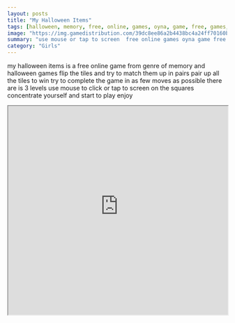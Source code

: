 ```yaml
---
layout: posts
title: "My Halloween Items"
tags: [halloween, memory, free, online, games, oyna, game, free, games, play, play, games]
image: "https://img.gamedistribution.com/39dc8ee86a2b4438bc4a24ff70160b82.jpg"
summary: "use mouse or tap to screen  free online games oyna game free games play play games"
category: "Girls"
---
```


my halloween items is a free online game from genre of memory and halloween games flip the tiles and try to match them up in pairs pair up all the tiles to win try to complete the game in as few moves as possible there are is 3 levels use mouse to click or tap to screen on the squares concentrate yourself and start to play enjoy

<iframe width="100%" height="480px;" src="https://html5.gamedistribution.com/39dc8ee86a2b4438bc4a24ff70160b82/"></iframe>
